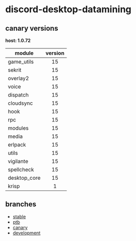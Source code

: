 # discord-desktop-datamining

## canary versions

**host: 1.0.72**

| module | version |
| ------ | :-----: |
| game_utils | 15 |
| sekrit | 15 |
| overlay2 | 15 |
| voice | 15 |
| dispatch | 15 |
| cloudsync | 15 |
| hook | 15 |
| rpc | 15 |
| modules | 15 |
| media | 15 |
| erlpack | 15 |
| utils | 15 |
| vigilante | 15 |
| spellcheck | 15 |
| desktop_core | 15 |
| krisp | 1 |

## branches

- [stable](https://github.com/OpenAsar/discord-desktop-datamining/tree/stable)
- [ptb](https://github.com/OpenAsar/discord-desktop-datamining/tree/ptb)
- [canary](https://github.com/OpenAsar/discord-desktop-datamining/tree/canary)
- [development](https://github.com/OpenAsar/discord-desktop-datamining/tree/development)